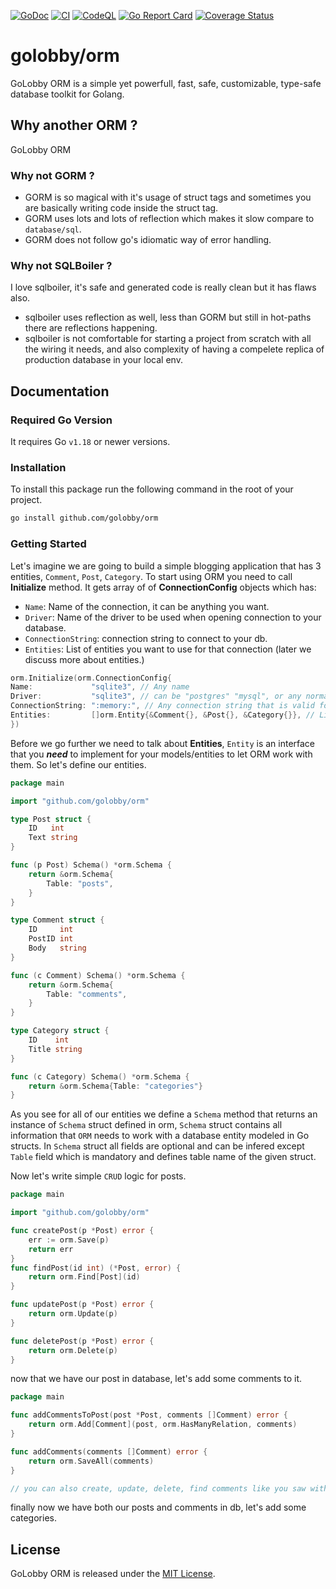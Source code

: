 [![GoDoc](https://godoc.org/github.com/golobby/orm?status.svg)](https://godoc.org/github.com/golobby/orm)
[![CI](https://github.com/golobby/orm/actions/workflows/ci.yml/badge.svg)](https://github.com/golobby/orm/actions/workflows/ci.yml)
[![CodeQL](https://github.com/golobby/orm/workflows/CodeQL/badge.svg)](https://github.com/golobby/orm/actions?query=workflow%3ACodeQL)
[![Go Report Card](https://goreportcard.com/badge/github.com/golobby/orm)](https://goreportcard.com/report/github.com/golobby/orm)
[![Coverage Status](https://coveralls.io/repos/github/golobby/orm/badge.svg)](https://coveralls.io/github/golobby/orm?branch=master)

# golobby/orm

GoLobby ORM is a simple yet powerfull, fast, safe, customizable, type-safe database toolkit for Golang.

## Why another ORM ?

GoLobby ORM

### Why not GORM ?

- GORM is so magical with it's usage of struct tags and sometimes you are basically writing code inside the struct tag.
- GORM uses lots and lots of reflection which makes it slow compare to `database/sql`.
- GORM does not follow go's idiomatic way of error handling.

### Why not SQLBoiler ?

I love sqlboiler, it's safe and generated code is really clean but it has flaws also.

- sqlboiler uses reflection as well, less than GORM but still in hot-paths there are reflections happening.
- sqlboiler is not comfortable for starting a project from scratch with all the wiring it needs, and also complexity of
  having a compelete replica of production database in your local env.

## Documentation

### Required Go Version

It requires Go `v1.18` or newer versions.

### Installation

To install this package run the following command in the root of your project.

```bash
go install github.com/golobby/orm
```

### Getting Started

Let's imagine we are going to build a simple blogging application that has 3 entities, `Comment`, `Post`, `Category`. To
start using ORM you need to call **Initialize** method. It gets array of of **ConnectionConfig** objects which has:

- `Name`: Name of the connection, it can be anything you want.
- `Driver`: Name of the driver to be used when opening connection to your database.
- `ConnectionString`: connection string to connect to your db.
- `Entities`: List of entities you want to use for that connection (later we discuss more about entities.)

```go
orm.Initialize(orm.ConnectionConfig{
Name:             "sqlite3", // Any name
Driver:           "sqlite3", // can be "postgres" "mysql", or any normal sql driver name
ConnectionString: ":memory:", // Any connection string that is valid for your driver.
Entities:         []orm.Entity{&Comment{}, &Post{}, &Category{}}, // List of entities you want to use.
})
```

Before we go further we need to talk about **Entities**, `Entity` is an interface that you ***need*** to implement for
your models/entities to let ORM work with them. So let's define our entities.

```go
package main

import "github.com/golobby/orm"

type Post struct {
	ID   int
	Text string
}

func (p Post) Schema() *orm.Schema {
	return &orm.Schema{
		Table: "posts",
	}
}

type Comment struct {
	ID     int
	PostID int
	Body   string
}

func (c Comment) Schema() *orm.Schema {
	return &orm.Schema{
		Table: "comments",
	}
}

type Category struct {
	ID    int
	Title string
}

func (c Category) Schema() *orm.Schema {
	return &orm.Schema{Table: "categories"}
}
```

As you see for all of our entities we define a `Schema` method that returns an instance of `Schema` struct defined in
orm, `Schema` struct contains all information that `ORM` needs to work with a database entity modeled in Go structs.
In `Schema` struct all fields are optional and can be infered except `Table` field which is mandatory and defines table
name of the given struct.

Now let's write simple `CRUD` logic for posts.

```go
package main

import "github.com/golobby/orm"

func createPost(p *Post) error {
	err := orm.Save(p)
	return err
}
func findPost(id int) (*Post, error) {
	return orm.Find[Post](id)
}

func updatePost(p *Post) error {
	return orm.Update(p)
}

func deletePost(p *Post) error {
	return orm.Delete(p)
}

```

now that we have our post in database, let's add some comments to it.

```go
package main

func addCommentsToPost(post *Post, comments []Comment) error {
	return orm.Add[Comment](post, orm.HasManyRelation, comments)
}

func addComments(comments []Comment) error {
	return orm.SaveAll(comments)
}

// you can also create, update, delete, find comments like you saw with posts.
```

finally now we have both our posts and comments in db, let's add some categories.

## License

GoLobby ORM is released under the [MIT License](http://opensource.org/licenses/mit-license.php).
